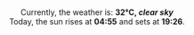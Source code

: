 <p  align="center"><br/>Currently, the weather is: <b> 32°C, <i>clear sky</i></b></br>Today, the sun rises at <b>04:55</b> and sets at <b>19:26</b>.</p>